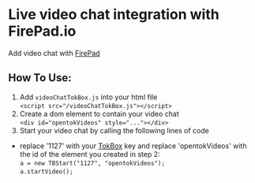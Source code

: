 # Live video chat integration with FirePad.io
Add video chat with [FirePad](http://firepad.io)

## How To Use:
1. Add `videoChatTokBox.js` into your html file  
  `<script src="/videoChatTokBox.js"></script>`
2. Create a dom element to contain your video chat  
  `<div id="opentokVideos" style="..."></div>`
3. Start your video chat by calling the following lines of code  
  * replace '1127' with your [TokBox](http://tokbox.com) key and replace 'opentokVideos' with the id of the element you created in step 2:  
  `a = new TBStart("1127", "opentokVideos");`  
  `a.startVideo();`

